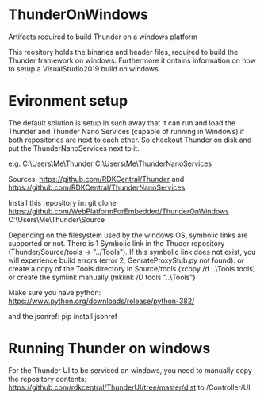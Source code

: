# ThunderOnWindows
Artifacts required to build Thunder on a windows platform

This reository holds the binaries and header files, required to build the Thunder framework on windows. Furthermore it ontains information on how to setup a VisualStudio2019 build on windows.

# Evironment setup
The default solution is setup in such away that it can run and load the Thunder and Thunder Nano Services (capable of running in Windows) if both repositories are next to each other. So checkout Thunder on disk and put the ThunderNanoServices next to it.

e.g. C:\Users\Me\Thunder C:\Users\Me\ThunderNanoServices

Sources: https://github.com/RDKCentral/Thunder and https://github.com/RDKCentral/ThunderNanoServices

Install this repository in:
git clone https://github.com/WebPlatformForEmbedded/ThunderOnWindows C:\Users\Me\Thunder\Source

Depending on the filesystem used by the windows OS, symbolic links are supported or not. There is 1 Symbolic link in the Thuder repository (Thunder/Source/tools -> "../Tools"). If this symbolic link does not exist, you will experience build errors (error 2, GenrateProxyStub.py not found). or create a copy of the Tools directory in Source/tools (xcopy /d ..\Tools tools) or create the symlink manually (mklink /D tools "..\Tools")

Make sure you have python:
https://www.python.org/downloads/release/python-382/

and the jsonref:
pip install jsonref


# Running Thunder on windows
For the Thunder UI to be serviced on windows, you need to manually copy the repository contents:
https://github.com/rdkcentral/ThunderUI/tree/master/dist
to
<DATAPATH>/Controller/UI

